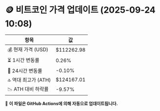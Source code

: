 # 🪙 비트코인 가격 업데이트 (2025-09-24 10:08)

| 항목                | 값 |
|--------------------|----------------|
| 💰 현재 가격 (USD) | $112262.98 |
| ⏳ 1시간 변동률    | 0.26% |
| 📆 24시간 변동률   | -0.10% |
| 🔝 역대 최고가 (ATH) | $124167.01 |
| 📉 ATH 대비 하락률 | -9.57% |

🔄 **이 파일은 GitHub Actions에 의해 자동으로 업데이트됩니다.**
